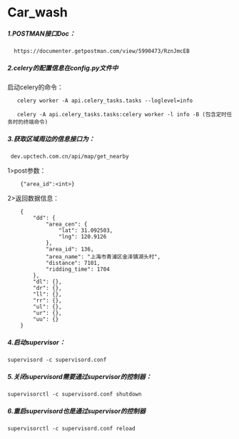 # Car_wash

##### 1.POSTMAN接口Doc：
   
      https://documenter.getpostman.com/view/5990473/RznJmcEB

##### 2.celery的配置信息在config.py文件中

   启动celery的命令：
   
       celery worker -A api.celery_tasks.tasks --loglevel=info

       celery -A api.celery_tasks.tasks:celery worker -l info -B (包含定时任务时的终端命令)
    
    

##### 3.获取区域周边的信息接口为：
     
     dev.upctech.com.cn/api/map/get_nearby
  
  
  1>post参数：
        
        {"area_id":<int>}
        
  2>返回数据信息：
        
        {
            "dd": {
                "area_cen": {
                    "lat": 31.092503,
                    "lng": 120.9126
                },
                "area_id": 136,
                "area_name": "上海市青浦区金泽镇湖头村",
                "distance": 7101,
                "ridding_time": 1704
            },
            "dl": {},
            "dr": {},
            "ll": {},
            "rr": {},
            "ul": {},
            "ur": {},
            "uu": {}
        }


##### 4.启动supervisor：
	supervisord -c supervisord.conf

##### 5.关闭supervisord需要通过supervisor的控制器：
	supervisorctl -c supervisord.conf shutdown

##### 6.重启supervisord也是通过supervisor的控制器
	supervisorctl -c supervisord.conf reload